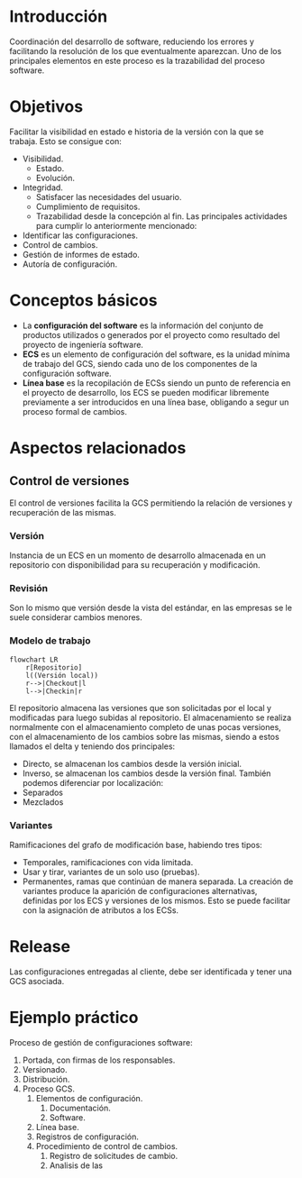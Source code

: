 # Introducción
Coordinación del desarrollo de software, reduciendo los errores y facilitando la resolución de los que eventualmente aparezcan. Uno de los principales elementos en este proceso es la trazabilidad del proceso software.
# Objetivos
Facilitar la visibilidad en estado e historia de la versión con la que se trabaja. Esto se consigue con:
- Visibilidad.
	- Estado.
	- Evolución.
- Integridad.
	- Satisfacer las necesidades del usuario.
	- Cumplimiento de requisitos.
	- Trazabilidad desde la concepción al fin.
Las principales actividades para cumplir lo anteriormente mencionado:
- Identificar las configuraciones.
- Control de cambios.
- Gestión de informes de estado.
- Autoría de configuración.
# Conceptos básicos
- La **configuración del software** es la información del conjunto de productos utilizados o generados por el proyecto como resultado del proyecto de ingeniería software.
- **ECS** es un elemento de configuración del software, es la unidad mínima de trabajo del GCS, siendo cada uno de los componentes de la configuración software.
- **Línea base** es la recopilación de ECSs siendo un punto de referencia en el proyecto de desarrollo, los ECS se pueden modificar libremente previamente a ser introducidos en una línea base, obligando a segur un proceso formal de cambios.
# Aspectos relacionados
## Control de versiones
El control de versiones facilita la GCS permitiendo la relación de versiones y recuperación de las mismas.
### Versión
Instancia de un ECS en un momento de desarrollo almacenada en un repositorio con disponibilidad para su recuperación y modificación.
### Revisión
Son lo mismo que versión desde la vista del estándar, en las empresas se le suele considerar cambios menores.
### Modelo de trabajo
```mermaid
flowchart LR
	r[Repositorio]
	l((Versión local))
	r-->|Checkout|l
	l-->|Checkin|r
```
El repositorio almacena las versiones que son solicitadas por el local y modificadas para luego subidas al repositorio. El almacenamiento se realiza normalmente con el almacenamiento completo de unas pocas versiones, con el almacenamiento de los cambios sobre las mismas, siendo a estos llamados el delta y teniendo dos principales:
- Directo, se almacenan los cambios desde la versión inicial.
- Inverso, se almacenan los cambios desde la versión final.
También podemos diferenciar por localización:
- Separados
- Mezclados
### Variantes
Ramificaciones del grafo de modificación base, habiendo tres tipos:
- Temporales, ramificaciones con vida limitada.
- Usar y tirar, variantes de un solo uso (pruebas).
- Permanentes, ramas que continúan de manera separada.
La creación de variantes produce la aparición de configuraciones alternativas, definidas por los ECS y versiones de los mismos. Esto se puede facilitar con la asignación de atributos a los ECSs.
# Release
Las configuraciones entregadas al cliente, debe ser identificada y tener una GCS asociada.
# Ejemplo práctico
Proceso de gestión de configuraciones software:
1. Portada, con firmas de los responsables.
2. Versionado.
3. Distribución.
4. Proceso GCS.
	1. Elementos de configuración.
		1. Documentación.
		2. Software.
	2. Línea base.
	3. Registros de configuración.
	4. Procedimiento de control de cambios.
		1. Registro de solicitudes de cambio.
		2. Analisis de las 